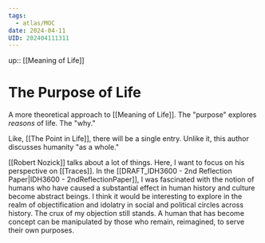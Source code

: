 ```yaml
---
tags:
  - atlas/MOC
date: 2024-04-11
UID: 202404111311
---
```


up:: [[Meaning of Life]]

# The Purpose of Life

A more theoretical approach to [[Meaning of Life]]. The "purpose" explores *reasons* of life. The "why."

Like, [[The Point in Life]], there will be a single entry. Unlike it, this author discusses humanity "as a whole."

[[Robert Nozick]] talks about a lot of things. Here, I want to focus on his perspective on [[Traces]]. In the [[DRAFT_IDH3600 - 2nd Reflection Paper|IDH3600 - 2ndReflectionPaper]], I was fascinated with the notion of humans who have caused a substantial effect in human history and culture become abstract beings. I think it would be interesting to explore in the realm of objectification and idolatry in social and political circles across history. The crux of my objection still stands. A human that has become concept can be manipulated by those who remain, reimagined, to serve their own purposes.